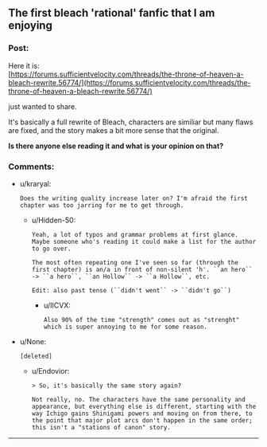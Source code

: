 ## The first bleach 'rational' fanfic that I am enjoying

### Post:

Here it is:  
 [https://forums.sufficientvelocity.com/threads/the-throne-of-heaven-a-bleach-rewrite.56774/](https://forums.sufficientvelocity.com/threads/the-throne-of-heaven-a-bleach-rewrite.56774/) 

just wanted to share.

It's basically a full rewrite of Bleach, characters are similiar but many flaws are fixed, and the story makes a bit more sense that the original.

**Is there anyone else reading it and what is your opinion on that?**

### Comments:

- u/kraryal:
  ```
  Does the writing quality increase later on? I'm afraid the first chapter was too jarring for me to get through.
  ```

  - u/Hidden-50:
    ```
    Yeah, a lot of typos and grammar problems at first glance. Maybe someone who's reading it could make a list for the author to go over.

    The most often repeating one I've seen so far (through the first chapter) is an/a in front of non-silent 'h'. ``an hero`` -> ``a hero``, ``an Hollow`` -> ``a Hollow``, etc.

    Edit: also past tense (``didn't went`` -> ``didn't go``)
    ```

    - u/IICVX:
      ```
      Also 90% of the time "strength" comes out as "strenght" which is super annoying to me for some reason.
      ```

- u/None:
  ```
  [deleted]
  ```

  - u/Endovior:
    ```
    > So, it's basically the same story again?

    Not really, no. The characters have the same personality and appearance, but everything else is different, starting with the way Ichigo gains Shinigami powers and moving on from there, to the point that major plot arcs don't happen in the same order; this isn't a "stations of canon" story.
    ```

---

